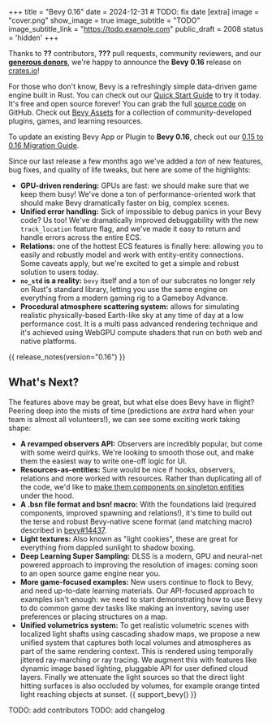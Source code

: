 +++
title = "Bevy 0.16"
date = 2024-12-31 # TODO: fix date
[extra]
image = "cover.png"
show_image = true
image_subtitle = "TODO"
image_subtitle_link = "https://todo.example.com"
public_draft = 2008
status = 'hidden'
+++

Thanks to **??** contributors, **???** pull requests, community reviewers, and our [**generous donors**](/donate), we're happy to announce the **Bevy 0.16** release on [crates.io](https://crates.io/crates/bevy)!

For those who don't know, Bevy is a refreshingly simple data-driven game engine built in Rust. You can check out our [Quick Start Guide](/learn/quick-start) to try it today. It's free and open source forever! You can grab the full [source code](https://github.com/bevyengine/bevy) on GitHub. Check out [Bevy Assets](https://bevyengine.org/assets) for a collection of community-developed plugins, games, and learning resources.

To update an existing Bevy App or Plugin to **Bevy 0.16**, check out our [0.15 to 0.16 Migration Guide](/learn/migration-guides/0-15-to-0-16/).

Since our last release a few months ago we've added a _ton_ of new features, bug fixes, and quality of life tweaks, but here are some of the highlights:

- **GPU-driven rendering:** GPUs are fast: we should make sure that we keep them busy! We've done a ton of performance-oriented work that should make Bevy dramatically faster on big, complex scenes.
- **Unified error handling:** Sick of impossible to debug panics in your Bevy code? Us too! We've dramatically improved debuggability with the new `track_location` feature flag, and we've made it easy to return and handle errors across the entire ECS.
- **Relations:** one of the hottest ECS features is finally here: allowing you to easily and robustly model and work with entity-entity connections. Some caveats apply, but we're excited to get a simple and robust solution to users today.
- **`no_std` is a reality:** `bevy` itself and a ton of our subcrates no longer rely on Rust's standard library, letting you use the same engine on everything from a modern gaming rig to a Gameboy Advance.
- **Procedural atmosphere scattering system:** allows for simulating realistic physically-based Earth-like sky at any time of day at a low performance cost. It is a multi pass advanced rendering technique and it's achieved using WebGPU compute shaders that run on both web and native platforms.
<!-- more -->

{{ release_notes(version="0.16") }}

## What's Next?

The features above may be great, but what else does Bevy have in flight?
Peering deep into the mists of time (predictions are _extra_ hard when your team is almost all volunteers!), we can see some exciting work taking shape:

- **A revamped observers API:** Observers are incredibly popular, but come with some weird quirks. We're looking to smooth those out, and make them the easiest way to write one-off logic for UI.
- **Resources-as-entities:** Sure would be nice if hooks, observers, relations and more worked with resources. Rather than duplicating all of the code, we'd like to [make them components on singleton entities](https://github.com/bevyengine/bevy/pull/17485) under the hood.
- **A .bsn file format and bsn! macro:** With the foundations laid (required components, improved spawning and relations!), it's time to build out the terse and robust Bevy-native scene format (and matching macro) described in [bevy#14437](https://github.com/bevyengine/bevy/discussions/14437).
- **Light textures:** Also known as "light cookies", these are great for everything from dappled sunlight to shadow boxing.
- **Deep Learning Super Sampling:** DLSS is a modern, GPU and neural-net powered approach to improving the resolution of images: coming soon to an open source game engine near you.
- **More game-focused examples:** New users continue to flock to Bevy, and need up-to-date learning materials. Our API-focused approach to examples isn't enough: we need to start demonstrating how to use Bevy to do common game dev tasks like making an inventory, saving user preferences or placing structures on a map.
- **Unified volumetrics system:** To get realistic volumetric scenes with localized light shafts using cascading shadow maps, we propose a new unified system that captures both local volumes and atmospheres as part of the same rendering context. This is rendered using temporally jittered ray-marching or ray tracing. We augment this with features like dynamic image based lighting, pluggable API for user defined cloud layers. Finally we attenuate the light sources so that the direct light hitting surfaces is also occluded by volumes, for example orange tinted light reaching objects at sunset. 
{{ support_bevy() }}

TODO: add  contributors
TODO: add changelog
